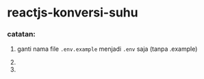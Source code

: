# reactjs-konversi-suhu

### catatan:
1. ganti nama file <code>.env.example</code> menjadi <code>.env</code> saja (tanpa .example)

2. 

3. 